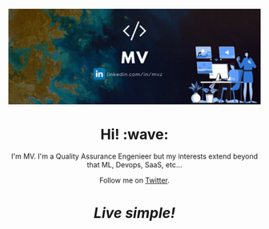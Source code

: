[![Social banner for MV](https://github.com/mijumoto/mijumoto/raw/master/MV.gif)](https://gobright.io)
<h1 align='center'> Hi! :wave:</h1>
<p align='center'>
I'm MV. I'm a Quality Assurance Engenieer but my interests extend beyond that ML, Devops, SaaS, etc...
</p>
<p align='center'>Follow me on <a href="https://twitter.com/papaliborio">Twitter</a>.</p>

<h1 align='center'><i>Live simple!</i></h1>
